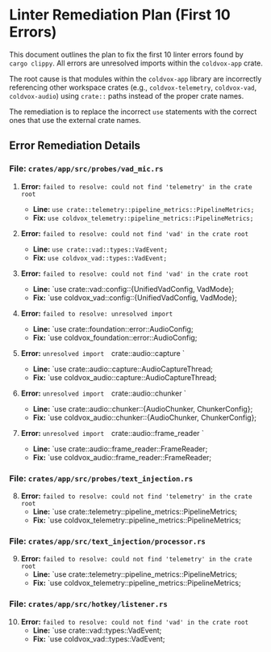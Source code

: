 # Linter Remediation Plan (First 10 Errors)

This document outlines the plan to fix the first 10 linter errors found by `cargo clippy`. All errors are unresolved imports within the `coldvox-app` crate.

The root cause is that modules within the `coldvox-app` library are incorrectly referencing other workspace crates (e.g., `coldvox-telemetry`, `coldvox-vad`, `coldvox-audio`) using `crate::` paths instead of the proper crate names.

The remediation is to replace the incorrect `use` statements with the correct ones that use the external crate names.

## Error Remediation Details

### File: `crates/app/src/probes/vad_mic.rs`

1.  **Error:** `failed to resolve: could not find 'telemetry' in the crate root`
    -   **Line:** `use crate::telemetry::pipeline_metrics::PipelineMetrics;`
    -   **Fix:** `use coldvox_telemetry::pipeline_metrics::PipelineMetrics;`

2.  **Error:** `failed to resolve: could not find 'vad' in the crate root`
    -   **Line:** `use crate::vad::types::VadEvent;`
    -   **Fix:** `use coldvox_vad::types::VadEvent;`

3.  **Error:** `failed to resolve: could not find 'vad' in the crate root`
    -   **Line:** `use crate::vad::config::{UnifiedVadConfig, VadMode};
    -   **Fix:** `use coldvox_vad::config::{UnifiedVadConfig, VadMode};

4.  **Error:** `failed to resolve: unresolved import`
    -   **Line:** `use crate::foundation::error::AudioConfig;
    -   **Fix:** `use coldvox_foundation::error::AudioConfig;

5.  **Error:** `unresolved import 
`crate::audio::capture
`
    -   **Line:** `use crate::audio::capture::AudioCaptureThread;
    -   **Fix:** `use coldvox_audio::capture::AudioCaptureThread;

6.  **Error:** `unresolved import 
`crate::audio::chunker
`
    -   **Line:** `use crate::audio::chunker::{AudioChunker, ChunkerConfig};
    -   **Fix:** `use coldvox_audio::chunker::{AudioChunker, ChunkerConfig};

7.  **Error:** `unresolved import 
`crate::audio::frame_reader
`
    -   **Line:** `use crate::audio::frame_reader::FrameReader;
    -   **Fix:** `use coldvox_audio::frame_reader::FrameReader;

### File: `crates/app/src/probes/text_injection.rs`

8.  **Error:** `failed to resolve: could not find 'telemetry' in the crate root`
    -   **Line:** `use crate::telemetry::pipeline_metrics::PipelineMetrics;
    -   **Fix:** `use coldvox_telemetry::pipeline_metrics::PipelineMetrics;

### File: `crates/app/src/text_injection/processor.rs`

9.  **Error:** `failed to resolve: could not find 'telemetry' in the crate root`
    -   **Line:** `use crate::telemetry::pipeline_metrics::PipelineMetrics;
    -   **Fix:** `use coldvox_telemetry::pipeline_metrics::PipelineMetrics;

### File: `crates/app/src/hotkey/listener.rs`

10. **Error:** `failed to resolve: could not find 'vad' in the crate root`
    -   **Line:** `use crate::vad::types::VadEvent;
    -   **Fix:** `use coldvox_vad::types::VadEvent;
